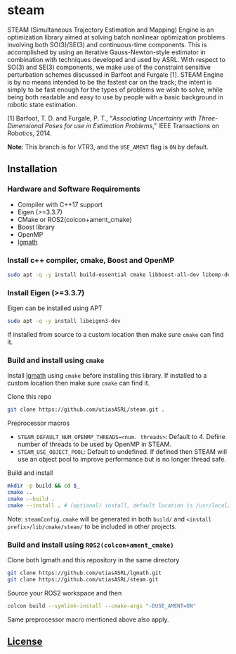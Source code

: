 # steam

STEAM (Simultaneous Trajectory Estimation and Mapping) Engine is an optimization library aimed at solving batch nonlinear optimization problems involving both SO(3)/SE(3) and continuous-time components. This is accomplished by using an iterative Gauss-Newton-style estimator in combination with techniques developed and used by ASRL. With respect to SO(3) and SE(3) components, we make use of the constraint sensitive perturbation schemes discussed in Barfoot and Furgale [1]. STEAM Engine is by no means intended to be the fastest car on the track; the intent is simply to be fast enough for the types of problems we wish to solve, while being both readable and easy to use by people with a basic background in robotic state estimation.

[1] Barfoot, T. D. and Furgale, P. T., “_Associating Uncertainty with Three-Dimensional Poses for use in Estimation Problems_,” IEEE Transactions on Robotics, 2014.

**Note**: This branch is for VTR3, and the `USE_AMENT` flag is `ON` by default.

## Installation

### Hardware and Software Requirements

- Compiler with C++17 support
- Eigen (>=3.3.7)
- CMake or ROS2(colcon+ament_cmake)
- Boost library
- OpenMP
- [lgmath](https://github.com/utiasASRL/lgmath.git)

### Install c++ compiler, cmake, Boost and OpenMP

```bash
sudo apt -q -y install build-essential cmake libboost-all-dev libomp-dev
```

### Install Eigen (>=3.3.7)

Eigen can be installed using APT

```bash
sudo apt -q -y install libeigen3-dev
```

If installed from source to a custom location then make sure `cmake` can find it.

### Build and install using `cmake`

Install [lgmath](https://github.com/utiasASRL/lgmath.git) using `cmake` before installing this library. If installed to a custom location then make sure `cmake` can find it.

Clone this repo

```bash
git clone https://github.com/utiasASRL/steam.git .
```

Preprocessor macros

- `STEAM_DEFAULT_NUM_OPENMP_THREADS=<num. threads>`: Default to 4. Define number of threads to be used by OpenMP in STEAM.
- `STEAM_USE_OBJECT_POOL`: Default to undefined. If defined then STEAM will use an object pool to improve performance but is no longer thread safe.

Build and install

```bash
mkdir -p build && cd $_
cmake ..
cmake --build .
cmake --install . # (optional) install, default location is /usr/local/
```

Note: `steamConfig.cmake` will be generated in both `build/` and `<install prefix>/lib/cmake/steam/` to be included in other projects.

### Build and install using `ROS2(colcon+ament_cmake)`

Clone both lgmath and this repository in the same directory

```bash
git clone https://github.com/utiasASRL/lgmath.git
git clone https://github.com/utiasASRL/steam.git
```

Source your ROS2 workspace and then

```bash
colcon build --symlink-install --cmake-args "-DUSE_AMENT=ON"
```

Same preprocessor macro mentioned above also apply.

## [License](./LICENSE)
